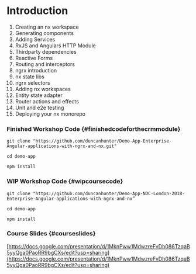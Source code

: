 # Introduction

1. Creating an nx workspace
2. Generating components
3. Adding Services
4. RxJS and Angulars HTTP Module
5. Thirdparty dependencies
6. Reactive Forms
7. Routing and interceptors
8. ngrx introduction
9. nx state libs
10. ngrx selectors
11. Adding nx workspaces
12. Entity state adapter
13. Router actions and effects
14. Unit and e2e testing
15. Deploying your nx monorepo

### Finished Workshop Code {#finishedcodeforthecrmmodule}

```
git clone "https://github.com/duncanhunter/Demo-App-Enterprise-Angular-applications-with-ngrx-and-nx.git"

cd demo-app

npm install
```

### WIP Workshop Code {#wipcoursecode}

```
git clone "https://github.com/duncanhunter/Demo-App-NDC-London-2018-Enterprise-Angular-applications-with-ngrx-and-nx”

cd demo-app

npm install
```

### Course Slides {#courseslides}

[https://docs.google.com/presentation/d/1MknPww1MdwzreFvDh086TzqaB5yyQga0PaoRR9bgCXs/edit?usp=sharing](https://docs.google.com/presentation/d/1MknPww1MdwzreFvDh086TzqaB5yyQga0PaoRR9bgCXs/edit?usp=sharing)

